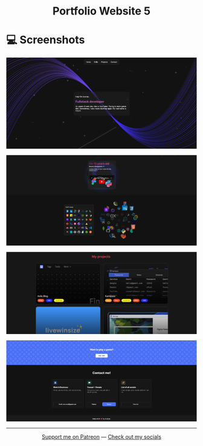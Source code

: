 <h1 align="center">Portfolio Website 5</h1>

# 💻 Screenshots

<p align="center"><img src="./preview/1.png"></p>
<p align="center"><img src="./preview/2.png"></p>
<p align="center"><img src="./preview/3.png"></p>
<p align="center"><img src="./preview/4.png"></p>

---

<p align="center"><a href="https://www.patreon.com/axorax">Support me on Patreon</a> — <a href="https://github.com/axorax/socials">Check out my socials</a></p>
